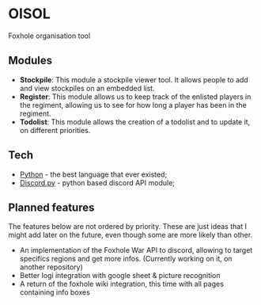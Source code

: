 
# OISOL

Foxhole organisation tool

## Modules

- **Stockpile**: This module a stockpile viewer tool. It allows people to add and view stockpiles on an embedded list.
- **Register**: This module allows us to keep track of the enlisted players in the regiment, allowing us to see for how long a player has been in the regiment.
- **Todolist**: This module allows the creation of a todolist and to update it, on different priorities.

## Tech

- [Python](https://www.python.org/) - the best language that ever existed;
- [Discord.py](https://discordpy.readthedocs.io/en/stable/) - python based discord API module;


## Planned features

The features below are not ordered by priority. These are just ideas that I might add later on the future, even though some are more likely than other.

- An implementation of the Foxhole War API to discord, allowing to target specifics regions and get more infos. (Currently working on it, on another repository)
- Better logi integration with google sheet & picture recognition
- A return of the foxhole wiki integration, this time with all pages containing info boxes
